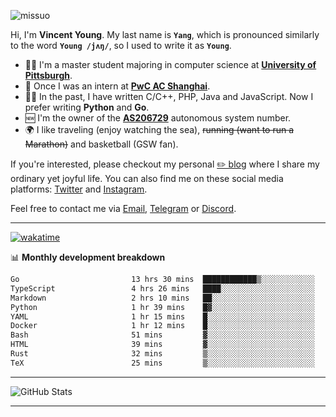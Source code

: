 <p align="left"> <img src="https://komarev.com/ghpvc/?username=missuo&label=Profile%20views&color=0e75b6&style=flat" alt="missuo" /> </p>


Hi, I'm **Vincent Young**. My last name is **`Yang`**, which is pronounced similarly to the word **`Young /jʌŋ/`**, so I used to write it as **`Young`**. 

-  👨‍🎓 I'm a master student majoring in computer science at [**University of Pittsburgh**](https://www.pitt.edu).
-  💼 Once I was an intern at **[PwC AC Shanghai](https://www.linkedin.com/company/pwc-ac-shanghai/)**.
-  👨‍💻 In the past, I have written C/C++, PHP, Java and JavaScript. Now I prefer writing **Python** and **Go**.
-  🆕 I'm the owner of the **[AS206729](https://bgp.tools/AS206729)** autonomous system number.
-  🌍 I like traveling (enjoy watching the sea), ~~running (want to run a Marathon)~~ and basketball (GSW fan).

If you're interested, please checkout my personal [✏️ blog](https://missuo.me/) where I share my ordinary yet joyful life. You can also find me on these social media platforms: [Twitter](https://twitter.com/m1ssuo) and [Instagram](https://www.instagram.com/missuo.me).

Feel free to contact me via <a href="mailto:i@yyt.moe">Email</a>, [Telegram](https://t.me/missuo) or [Discord](https://discordapp.com/users/missuo#7448).

-------

[![wakatime](https://wakatime.com/badge/user/c13cd961-40ca-417a-afb6-1f9ea8ac295c.svg)](https://wakatime.com/@missuo)

📊 **Monthly development breakdown**
<!--START_SECTION:waka-->

```txt
Go                         13 hrs 30 mins  ████████████▒░░░░░░░░░░░░   49.06 %
TypeScript                 4 hrs 26 mins   ████░░░░░░░░░░░░░░░░░░░░░   16.16 %
Markdown                   2 hrs 10 mins   ██░░░░░░░░░░░░░░░░░░░░░░░   07.90 %
Python                     1 hr 39 mins    █▓░░░░░░░░░░░░░░░░░░░░░░░   06.03 %
YAML                       1 hr 15 mins    █░░░░░░░░░░░░░░░░░░░░░░░░   04.56 %
Docker                     1 hr 12 mins    █░░░░░░░░░░░░░░░░░░░░░░░░   04.40 %
Bash                       51 mins         ▓░░░░░░░░░░░░░░░░░░░░░░░░   03.10 %
HTML                       39 mins         ▓░░░░░░░░░░░░░░░░░░░░░░░░   02.37 %
Rust                       32 mins         ▒░░░░░░░░░░░░░░░░░░░░░░░░   01.99 %
TeX                        25 mins         ▒░░░░░░░░░░░░░░░░░░░░░░░░   01.56 %
```

<!--END_SECTION:waka-->

-------

![GitHub Stats](https://github-readme-stats-opal-alpha-76.vercel.app/api?username=missuo&show_icons=true&theme=transparent)

-------

